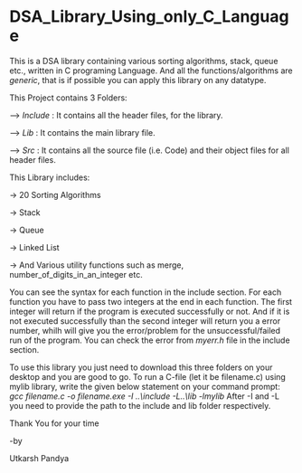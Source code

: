 # DSA_Library_Using_only_C_Language

This is a DSA library containing various sorting algorithms, stack, queue etc., written in C programing Language.
And all the functions/algorithms are *generic*, that is if possible you can apply this library on any datatype.

This Project contains 3 Folders:

--> *Include* : It contains all the header files, for the library.

--> *Lib* : It contains the main library file.

--> *Src* : It contains all the source file (i.e. Code) and their object files for all header files.


This Library includes:

-> 20 Sorting Algorithms

-> Stack

-> Queue

-> Linked List

-> And Various utility functions such as merge, number_of_digits_in_an_integer etc.


You can see the syntax for each function in the include section.
For each function you have to pass two integers at the end in each function. The first integer will return if the program is executed successfully or not.
And if it is not executed successfully than the second integer will return you a error number, whilh will give you the error/problem for the unsuccessful/failed run of the program. You can check the error from *myerr.h* file in the include section.


To use this library you just need to download this three folders on your desktop and you are good to go.
To run a C-file (let it be filename.c) using mylib library, write the given below statement on your command prompt:
*gcc filename.c -o filename.exe -I ..\include -L..\lib -lmylib*
After -I and -L you need to provide the path to the include and lib folder respectively.


Thank You for your time


-by

Utkarsh Pandya
